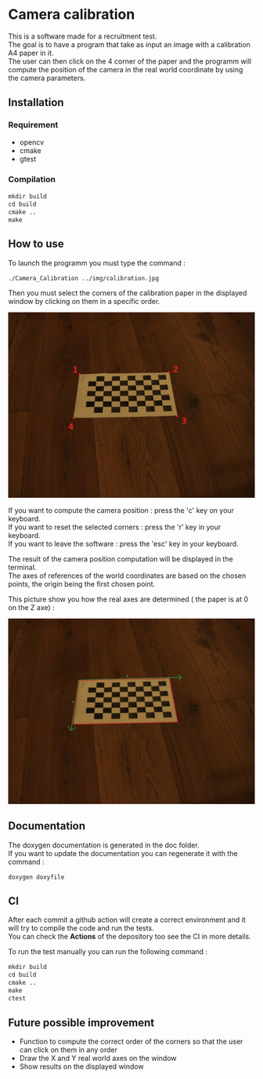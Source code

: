 # Camera calibration

This is a software made for a recruitment test.  
The goal is to have a program that take as input an image with a calibration A4 paper in it.  
The user can then click on the 4 corner of the paper and the programm will compute the position of the camera in the real world coordinate by using the camera parameters.  

## Installation 
### Requirement
* opencv
* cmake
* gtest

### Compilation

    mkdir build
    cd build
    cmake ..
    make

## How to use

To launch the programm you must type the command :

    ./Camera_Calibration ../img/calibration.jpg
    
Then you must select the corners of the calibration paper in the displayed window by clicking on them in a specific order.
 
![corners_order](img/corner_order.jpg "Order of corner selection")

If you want to compute the camera position : press the 'c' key on your keyboard.  
If you want to reset the selected corners : press the 'r' key in your keyboard.  
If you want to leave the software : press the 'esc' key in your keyboard.

The result of the camera position computation will be displayed in the terminal.    
The axes of references of the world coordinates are based on the chosen points, the origin being the first chosen point.    

This picture show you how the real axes are determined ( the paper is at 0 on the Z axe) :  

![axes_representation](img/axes.jpg "Representation of real world x and y axes")
## Documentation

The doxygen documentation is generated in the doc folder.  
If you want to update the documentation you can regenerate it with the command :  
    
    doxygen doxyfile

## CI

After each commit a github action will create a correct environment and it will try to compile the code and run the tests.  
You can check the **Actions** of the depository too see the CI in more details.  

To run the test manually you can run the following command :  

    mkdir build
    cd build
    cmake ..
    make
    ctest

## Future possible improvement

* Function to compute the correct order of the corners so that the user can click on them in any order
* Draw the X and Y real world axes on the window
* Show results on the displayed window